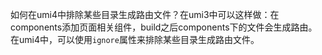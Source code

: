 如何在umi4中排除某些目录生成路由文件？在umi3中可以这样做：在components添加页面相关组件，build之后components下的文件会生成路由。在umi4中，可以使用`ignore`属性来排除某些目录生成路由文件。
